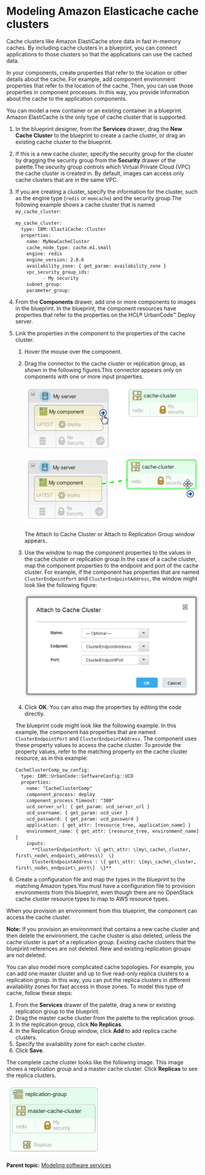 # Modeling Amazon Elasticache cache clusters

Cache clusters like Amazon ElastiCache store data in fast in-memory caches. By including cache clusters in a blueprint, you can connect applications to those clusters so that the applications can use the cached data.

In your components, create properties that refer to the location or other details about the cache. For example, add component environment properties that refer to the location of the cache. Then, you can use those properties in component processes. In this way, you provide information about the cache to the application components.

You can model a new container or an existing container in a blueprint. Amazon ElastiCache is the only type of cache cluster that is supported.

1.   In the blueprint designer, from the **Services** drawer, drag the **New Cache Cluster** to the blueprint to create a cache cluster, or drag an existing cache cluster to the blueprint. 
2.  If this is a new cache cluster, specify the security group for the cluster by dragging the security group from the **Security** drawer of the palette.The security group controls which Virtual Private Cloud \(VPC\) the cache cluster is created in. By default, images can access only cache clusters that are in the same VPC.
3.  If you are creating a cluster, specify the information for the cluster, such as the engine type \(`redis` or `memcache`\) and the security group.The following example shows a cache cluster that is named `my_cache_cluster`:

    ```
    my_cache_cluster:
      type: IBM::ElastiCache::Cluster
      properties:
        name: MyNewCacheCluster
        cache_node_type: cache.m1.small
        engine: redis
        engine_version: 2.8.6
        availability_zone: { get_param: availability_zone }
        vpc_security_group_ids:
              - My security
        subnet_group:
        parameter_group:
    ```

4.   From the **Components** drawer, add one or more components to images in the blueprint. In the blueprint, the component resources have properties that refer to the properties on the HCL® UrbanCode™ Deploy server.
5.  Link the properties in the component to the properties of the cache cluster. 

    1.  Hover the mouse over the component.
    2.  Drag the connector to the cache cluster or replication group, as shown in the following figures.This connector appears only on components with one or more input properties.

        ![Selecting the connector on the component](../images/blueprint_service_cache_a.gif)

        ![Dragging the connector to the cache cluster](../images/blueprint_service_cache_b.gif)

        The Attach to Cache Cluster or Attach to Replication Group window appears.

    3.  Use the window to map the component properties to the values in the cache cluster or replication group.In the case of a cache cluster, map the component properties to the endpoint and port of the cache cluster. For example, if the component has properties that are named `ClusterEndpointPort` and `ClusterEndpointAddress`, the window might look like the following figure:

        ![Mapping component properties to the cache cluster properties](../images/blueprint_service_cache_c.gif)

    4.  Click **OK**.
    You can also map the properties by editing the code directly.

    The blueprint code might look like the following example. In this example, the component has properties that are named `ClusterEndpointPort` and `ClusterEndpointAddress`. The component uses these property values to access the cache cluster. To provide the property values, refer to the matching property on the cache cluster resource, as in this example:

    ```
    CacheClusterComp_sw_config:
      type: IBM::UrbanCode::SoftwareConfig::UCD
      properties: 
        name: "CacheClusterComp"
        component_process: deploy
        component_process_timeout: "300"
        ucd_server_url: { get_param: ucd_server_url }
        ucd_username: { get_param: ucd_user }
        ucd_password: { get_param: ucd_password }
        application: { get_attr: [resource_tree, application_name] }
        environment_name: { get_attr: [resource_tree, environment_name] }
        inputs:
          **ClusterEndpointPort: \{ get\_attr: \[my\_cache\_cluster, first\_node\_endpoint\_address\]  \}
          ClusterEndpointAddress : \{ get\_attr: \[my\_cache\_cluster, first\_node\_endpoint\_port\]  \}**
    ```

6.  Create a configuration file and map the types in the blueprint to the matching Amazon types.You must have a configuration file to provision environments from this blueprint, even though there are no OpenStack cache cluster resource types to map to AWS resource types.

When you provision an environment from this blueprint, the component can access the cache cluster.

**Note:** If you provision an environment that contains a new cache cluster and then delete the environment, the cache cluster is also deleted, unless the cache cluster is part of a replication group. Existing cache clusters that the blueprint references are not deleted. New and existing replication groups are not deleted.

You can also model more complicated cache topologies. For example, you can add one master cluster and up to five read-only replica clusters to a replication group. In this way, you can put the replica clusters in different availability zones for fast access in those zones. To model this type of cache, follow these steps:

1.  From the **Services** drawer of the palette, drag a new or existing replication group to the blueprint.
2.  Drag the master cache cluster from the palette to the replication group.
3.  In the replication group, click **No Replicas**.
4.  In the Replication Group window, click **Add** to add replica cache clusters.
5.  Specify the availability zone for each cache cluster.
6.  Click **Save**.

The complete cache cluster looks like the following image. This image shows a replication group and a master cache cluster. Click **Replicas** to see the replica clusters.

![An Amazon ElastiCache replication group, showing a master cache cluster](../images/blueprint_service_cache_d.gif)

**Parent topic:** [Modeling software services](../../com.edt.doc/topics/blueprint_service_ov.md)

